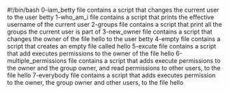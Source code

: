 #!/bin/bash
0-iam_betty file contains a script that changes the current user to the user betty
1-who_am_i file contains a script that prints the effective username of the current user
2-groups file contains a script that print all the groups the current user is part of
3-new_owner file contains a script that changes the owner of the file hello to the user betty
4-empty file contains a script that creates an empty file called hello
5-excute file contains a script that add executes permissions to the owner of the file hello
6-multiple_permissions file contains a script that adds execute permissions to the owner and the group owner, and read permissions to other users, to the file hello
7-everybody file contains a script that adds executes permission to the owner, the group owner and other users, to the file hello
